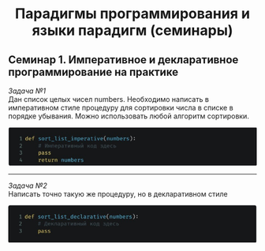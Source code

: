# <p style="text-align: center">Парадигмы программирования и языки парадигм (семинары)</p>

## Семинар 1. Императивное и декларативное программирование на практике

*Задача №1*  
Дан список целых чисел numbers. Необходимо написать в императивном стиле процедуру для
сортировки числа в списке в порядке убывания. Можно использовать любой алгоритм сортировки.

![image](https://github.com/Ask1509/Programming_paradigms/blob/main/Programming_paradigms_S1/images/task_1.jpg)
  
___
*Задача №2*  
Написать точно такую же процедуру, но в декларативном стиле

![image](https://github.com/Ask1509/Programming_paradigms/blob/main/Programming_paradigms_S1/images/task_2.jpg)
